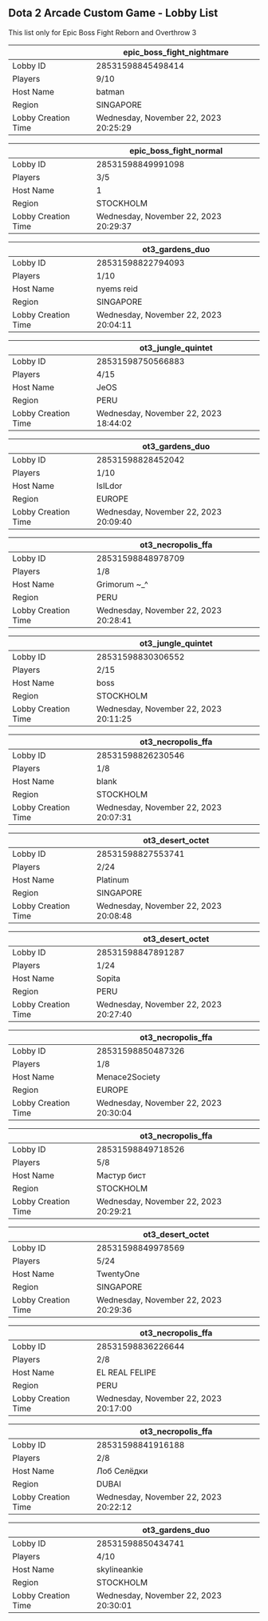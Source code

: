 ## Dota 2 Arcade Custom Game - Lobby List

This list only for Epic Boss Fight Reborn and Overthrow 3

|  | epic_boss_fight_nightmare |
| ------ | ------ |
| Lobby ID | 28531598845498414 |
| Players | 9/10 |
| Host Name | batman |
| Region | SINGAPORE |
| Lobby Creation Time | Wednesday, November 22, 2023 20:25:29 |


|  | epic_boss_fight_normal |
| ------ | ------ |
| Lobby ID | 28531598849991098 |
| Players | 3/5 |
| Host Name | 1 |
| Region | STOCKHOLM |
| Lobby Creation Time | Wednesday, November 22, 2023 20:29:37 |


|  | ot3_gardens_duo |
| ------ | ------ |
| Lobby ID | 28531598822794093 |
| Players | 1/10 |
| Host Name | nyems reid |
| Region | SINGAPORE |
| Lobby Creation Time | Wednesday, November 22, 2023 20:04:11 |


|  | ot3_jungle_quintet |
| ------ | ------ |
| Lobby ID | 28531598750566883 |
| Players | 4/15 |
| Host Name | JeOS |
| Region | PERU |
| Lobby Creation Time | Wednesday, November 22, 2023 18:44:02 |


|  | ot3_gardens_duo |
| ------ | ------ |
| Lobby ID | 28531598828452042 |
| Players | 1/10 |
| Host Name | IsILdor |
| Region | EUROPE |
| Lobby Creation Time | Wednesday, November 22, 2023 20:09:40 |


|  | ot3_necropolis_ffa |
| ------ | ------ |
| Lobby ID | 28531598848978709 |
| Players | 1/8 |
| Host Name | Grimorum ~_^ |
| Region | PERU |
| Lobby Creation Time | Wednesday, November 22, 2023 20:28:41 |


|  | ot3_jungle_quintet |
| ------ | ------ |
| Lobby ID | 28531598830306552 |
| Players | 2/15 |
| Host Name | boss |
| Region | STOCKHOLM |
| Lobby Creation Time | Wednesday, November 22, 2023 20:11:25 |


|  | ot3_necropolis_ffa |
| ------ | ------ |
| Lobby ID | 28531598826230546 |
| Players | 1/8 |
| Host Name | blank |
| Region | STOCKHOLM |
| Lobby Creation Time | Wednesday, November 22, 2023 20:07:31 |


|  | ot3_desert_octet |
| ------ | ------ |
| Lobby ID | 28531598827553741 |
| Players | 2/24 |
| Host Name | Platinum |
| Region | SINGAPORE |
| Lobby Creation Time | Wednesday, November 22, 2023 20:08:48 |


|  | ot3_desert_octet |
| ------ | ------ |
| Lobby ID | 28531598847891287 |
| Players | 1/24 |
| Host Name | Sopita |
| Region | PERU |
| Lobby Creation Time | Wednesday, November 22, 2023 20:27:40 |


|  | ot3_necropolis_ffa |
| ------ | ------ |
| Lobby ID | 28531598850487326 |
| Players | 1/8 |
| Host Name | Menace2Society |
| Region | EUROPE |
| Lobby Creation Time | Wednesday, November 22, 2023 20:30:04 |


|  | ot3_necropolis_ffa |
| ------ | ------ |
| Lobby ID | 28531598849718526 |
| Players | 5/8 |
| Host Name | Мастур бист |
| Region | STOCKHOLM |
| Lobby Creation Time | Wednesday, November 22, 2023 20:29:21 |


|  | ot3_desert_octet |
| ------ | ------ |
| Lobby ID | 28531598849978569 |
| Players | 5/24 |
| Host Name | TwentyOne |
| Region | SINGAPORE |
| Lobby Creation Time | Wednesday, November 22, 2023 20:29:36 |


|  | ot3_necropolis_ffa |
| ------ | ------ |
| Lobby ID | 28531598836226644 |
| Players | 2/8 |
| Host Name | EL REAL  FELIPE |
| Region | PERU |
| Lobby Creation Time | Wednesday, November 22, 2023 20:17:00 |


|  | ot3_necropolis_ffa |
| ------ | ------ |
| Lobby ID | 28531598841916188 |
| Players | 2/8 |
| Host Name | Лоб Селёдки |
| Region | DUBAI |
| Lobby Creation Time | Wednesday, November 22, 2023 20:22:12 |


|  | ot3_gardens_duo |
| ------ | ------ |
| Lobby ID | 28531598850434741 |
| Players | 4/10 |
| Host Name | skylineankie |
| Region | STOCKHOLM |
| Lobby Creation Time | Wednesday, November 22, 2023 20:30:01 |


